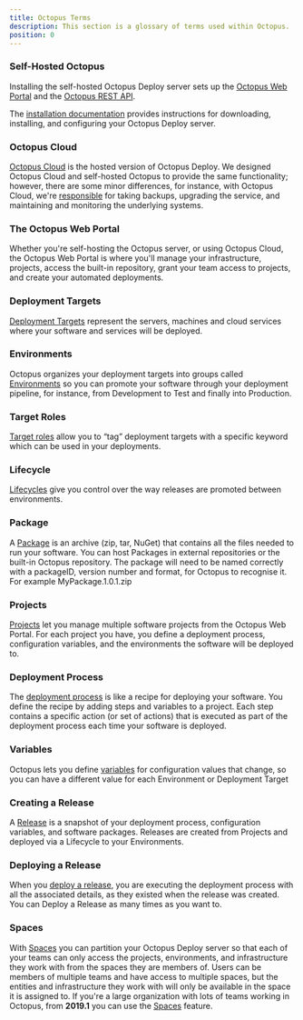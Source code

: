 ```yaml
---
title: Octopus Terms
description: This section is a glossary of terms used within Octopus.
position: 0
---
```


### Self-Hosted Octopus

Installing the self-hosted Octopus Deploy server sets up the [Octopus Web Portal](/docs/getting-started.md#the-octopus-web-portal) and the [Octopus REST API](/docs/api-and-integration/api/index.md).

The [installation documentation](/docs/installation/index.md) provides instructions for downloading, installing, and configuring your Octopus Deploy server.

### Octopus Cloud

[Octopus Cloud](/docs/octopus-cloud/index.md) is the hosted version of Octopus Deploy. We designed Octopus Cloud and self-hosted Octopus to provide the same functionality; however, there are some minor differences, for instance, with Octopus Cloud, we're [responsible](/docs/administration/security/index.md#responsibility) for taking backups, upgrading the service, and maintaining and monitoring the underlying systems.

### The Octopus Web Portal

Whether you're self-hosting the Octopus server, or using Octopus Cloud, the Octopus Web Portal is where you'll manage your infrastructure, projects, access the built-in repository, grant your team access to projects, and create your automated deployments.

### Deployment Targets

[Deployment Targets](/docs/infrastructure/deployment-targets)  represent the servers, machines and cloud services where your software and services will be deployed.

### Environments

Octopus organizes your deployment targets into groups called [Environments](/docs/infrastructure/environments) so you can promote your software through your deployment pipeline, for instance, from Development to Test and finally into Production.

### Target Roles

[Target roles](/docs/infrastructure/deployment-targets/target-roles) allow you to “tag” deployment targets with a specific keyword which can be used in your deployments.

### Lifecycle

[Lifecycles](/docs/deployment-process/lifecycles) give you control over the way releases are promoted between environments.

### Package

A [Package](/docs/packaging-applications) is an archive (zip, tar, NuGet) that contains all the files needed to run your software. You can host Packages in external repositories or the built-in Octopus repository. The package will need to be named correctly with a packageID, version number and format, for Octopus to recognise it. For example MyPackage.1.0.1.zip

### Projects

[Projects](/docs/deployment-process/projects) let you manage multiple software projects from the Octopus Web Portal. For each project you have, you define a deployment process, configuration variables, and the environments the software will be deployed to.

### Deployment Process

The [deployment process](/docs/deployment-process) is like a recipe for deploying your software. You define the recipe by adding steps and variables to a project. Each step contains a specific action (or set of actions) that is executed as part of the deployment process each time your software is deployed.

### Variables

Octopus lets you define [variables](/docs/deployment-process/variables) for configuration values that change, so you can have a different value for each Environment or Deployment Target

### Creating a Release

A [Release](/docs/deployment-process/releases/index.md) is a snapshot of your deployment process, configuration variables, and software packages. Releases are created from Projects and deployed via a Lifecycle to your Environments.

### Deploying a Release

When you [deploy a release](/docs/deployment-process/releases/index.md), you are executing the deployment process with all the associated details, as they existed when the release was created. You can Deploy a Release as many times as you want to.

### Spaces

With [Spaces](/docs/administration/spaces/index.md) you can partition your Octopus Deploy server so that each of your teams can only access the projects, environments, and infrastructure they work with from the spaces they are members of.
Users can be members of multiple teams and have access to multiple spaces, but the entities and infrastructure they work with will only be available in the space it is assigned to.
If you're a large organization with lots of teams working in Octopus, from **2019.1** you can use the [Spaces](/docs/administration/spaces/index.md) feature.
